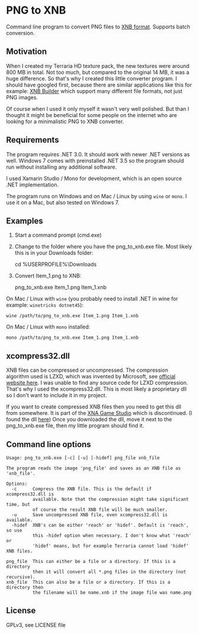 PNG to XNB
==========

Command line program to convert PNG files to [XNB format](http://xbox.create.msdn.com/en-US/sample/xnb_format).
Supports batch conversion.

Motivation
----------

When I created my Terraria HD texture pack, the new textures were around 800 MB in total. Not too much, but compared to the original 14 MB, it was a huge difference. So that's why I created this little converter program. I should have googled first, because there are similar applications like this for example: [XNB Builder](http://sourceforge.net/projects/xnbbuilder/) which support many different file formats, not just PNG images.

Of course when I used it only myself it wasn't very well polished. But than I thought it might be beneficial for some people on the internet who are looking for a minimalistic PNG to XNB converter.

Requirements
------------

The program requires .NET 3.0. It should work with newer .NET versions as well. Windows 7 comes with preinstalled .NET 3.5 so the
program should run without installing any additional software.

I used Xamarin Studio / Mono for development, which is an open source .NET implementation.

The program runs on Windows and on Mac / Linux by using `wine` or `mono`. I use it on a Mac, but also tested on Windows 7.

Examples
--------

1) Start a command prompt (cmd.exe)
2) Change to the folder where you have the png_to_xnb.exe file. Most likely this is in your Downloads folder:

    cd %USERPROFILE%\Downloads

3) Convert Item_1.png to XNB:

    png_to_xnb.exe Item_1.png Item_1.xnb

On Mac / Linux with `wine` (you probably need to install .NET in wine for example: `winetricks dotnet45`):

    wine /path/to/png_to_xnb.exe Item_1.png Item_1.xnb

On Mac / Linux with `mono` installed:

    mono /path/to/png_to_xnb.exe Item_1.png Item_1.xnb

xcompress32.dll
---------------

XNB files can be compressed or uncompressed. The compression algorithm used is LZXD, which was invented by Microsoft, see [official website here](https://msdn.microsoft.com/en-us/library/cc483133%28v=exchg.80%29.aspx).
I was unable to find any source code for LZXD compression. That's why I used the xcompress32.dll. This is most likely a proprietary dll so I don't want to include it in my project.

If you want to create compressed XNB files then you need to get this dll from somewhere. It is part of the [XNA Game Studio](https://en.wikipedia.org/wiki/Microsoft_XNA) which is discontinued. (I found the dll [here](https://rpftool.googlecode.com/svn/trunk/RPFTool/))
Once you downloaded the dll, move it next to the png_to_xnb.exe file, then my little program should find it.

Command line options
--------------------

    Usage: png_to_xnb.exe [-c] [-u] [-hidef] png_file xnb_file

    The program reads the image 'png_file' and saves as an XNB file as 'xnb_file'.

    Options:
      -c      Compress the XNB file. This is the default if xcompress32.dll is
              available. Note that the compression might take significant time, but
              of course the result XNB file will be much smaller.
      -u      Save uncompressed XNB file, even xcompress32.dll is available.
      -hidef  XNB's can be either 'reach' or 'hidef'. Default is 'reach', so use
              this -hidef option when necessary. I don't know what 'reach' or
              'hidef' means, but for example Terraria cannot load 'hidef' XNB files.

    png_file  This can either be a file or a directory. If this is a directory
              then it will convert all *.png files in the directory (not recursive).
    xnb_file  This can also be a file or a directory. If this is a directory then
              the filename will be name.xnb if the image file was name.png

License
-------

GPLv3, see LICENSE file
